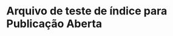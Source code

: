 # <a name="index-test-file-for-open-publishing"></a>Arquivo de teste de índice para Publicação Aberta